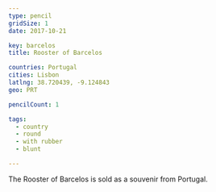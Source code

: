 ```yaml
---
type: pencil
gridSize: 1
date: 2017-10-21

key: barcelos
title: Rooster of Barcelos

countries: Portugal
cities: Lisbon
latlng: 38.720439, -9.124843
geo: PRT

pencilCount: 1

tags:
  - country
  - round
  - with rubber
  - blunt

---
```


The Rooster of Barcelos is sold as a souvenir from Portugal.